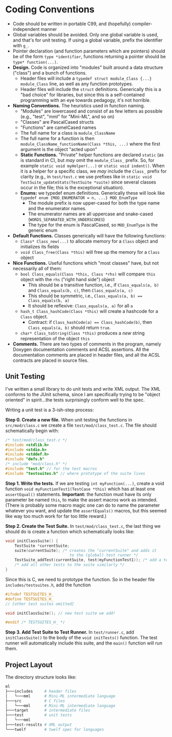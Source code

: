 # Coding Conventions

- Code should be written in portable C99, and (hopefully)
  compiler-independent manner
- Global variables should be avoided. Only one global variable is used,
  and that's for unit testing. If using a global variable, prefix the
  identifier with `g_`.
- Pointer declaration (and function parameters which are pointers)
  should be of the form `type *identifier`, functions returning a
  pointer should be `type* function(...)`.
- **Design.** Code is organized into "modules" built around a data structure
  ("class") and a bunch of functions.
  - Header files will include a `typedef struct module_Class {...} module_Class`
    line, as well as any function prototypes.
  - Header files will include the `struct` definitions. Generically this
    is a "bad choice" for libraries, but since this is a self-contained
    programming with an eye towards pedagogy, it's not horrible.
- **Naming Conventions.** The heuristics used in function naming.
  - "Modules" are lowercased and consist of as few letters as possible
    (e.g., "test", "mml" for "Mini-ML", and so on)
  - "Classes" are PascalCased structs
  - "Functions" are camelCased names
  - The full name for a class is `module_ClassName`
  - The full name for a function is then
    `module_ClassName_functionName(Class *this, ...)` where the first
    argument is the object "acted upon"
  - **Static Functions.** "Private" helper functions are declared
    `static` (as is standard in C), but _may_ omit the `module_Class_`
    prefix. So, for example `static void myHelper(...)` or
    `static void indent()`. When it is a helper for a specific class, we
    _may_ include the `Class_` prefix for clarity (e.g., in `test/test.c` we
    use prefixes like in `static void TestSuite_updateStats(TestSuite *suite)` since several
    classes occur in the file; this is the exceptional situation).
  - **Enums:** we typedef enum definitions.
    Generically these will look like `typedef enum {MOD_ENUMERATOR = n,
    ...} MOD_EnumType`
    - The module prefix is now upper-cased for both the type name and
      the enumerator names.
    - The enumerator names are all uppercase and snake-cased
      (`WORDS_SEPARATED_WITH_UNDERSCORES`)
    - The type for the enum is PascalCased, so `MOD_EnumType` is the
      generic enum
- **Default Functions.** Classes generically will have the following
  functions:
  - `Class* Class_new(...)` to allocate memory for a `Class` object and
    initializes its fields
  - `void Class_free(Class *this)` will free up the memory for a `Class`
    object 
- **Nice Functions.** Useful functions which "most classes" have, but
  not necessarily all of them:
  - `bool Class_equals(Class *this, Class *rhs)` will compare `this`
    object with the `rhs` ("right hand side") object
    - This should be a transitive function, i.e., if `Class_equals(a, b)` 
      and `Class_equals(b, c)`, then `Class_equals(a, c)`
    - This should be symmetric, i.e., `Class_equals(a, b) == Class_equals(b, a)`
    - It should be reflexive: `Class_equals(a, a)` for all `a`
  - `hash_t Class_hashCode(Class *this)` will create a hashcode for a `Class`
    object. 
    - Contract: if `Class_hashCode(a) == Class_hashCode(b)`, then
      `Class_equals(a, b)` should return `true`.
  - `char* Class_toString(Class *this)` produces a _new_ string
    representation of the object `this`
- **Comments.** There are two types of comments in the program, namely
  Doxygen documentation comments and ACSL assertions. All the
  documentation comments are placed in header files, and all the ACSL
  contracts are placed in source files.

## Unit Testing

I've written a small library to do unit tests and write XML output. The
XML conforms to the JUnit schema, since I am specifically trying to be
"object oriented" in spirit...the tests surprisingly conform well to the
spec.

Writing a unit test is a 3-ish-step process:

**Step 0. Create a new file.** When unit testing the functions in
`src/mod/class.c` we create a file `test/mod/class_test.c`. The file should
schematically begin with:

```c
/* test/mod/class_test.c */
#include <stdlib.h>
#include <stdio.h>
#include <stddef.h>
#include "defs.h"
/* include "mod/class.h" */
#include "test.h" // for the test macros
#include "testsuites.h" // where prototype of the suite lives
```

**Step 1. Write the tests.** If we are
testing `int myFunction(...)`, create a void function `void
myFunctionTest1(TestCase *this)` which has at least one `assertEqual()`
statements. **Important:** the function must have its only parameter be
named `this`, to make the assert macros work as intended. (There is
probably some macro magic one can do to name the parameter whatever you
want, and update the `assertEquals()` macros, but this seemed like way
too much work for far too little reward.)

**Step 2. Create the Test Suite.** In `test/mod/class_test.c`, the last
thing we should do is create a function which schematically looks like:

```c
void initClassSuite() {
    TestSuite *currentSuite;
    suite(currentSuite); /* creates the "currentSuite" and adds it 
                            to the (global) test runner */
    TestSuite_addTest(currentSuite, test(myFunctionTest1)); /* add a test case to the suite */
    /* add all other tests to the suite similarly */
}
```

Since this is C, we need to prototype the function. So in the header
file `includes/testsuites.h`, add the function

```c
#ifndef TESTSUITES_H_
#define TESTSUITES_H_
// [other test suites omitted]

void initClassSuite(); // new test suite we add!

#endif /* TESTSUITES_H_ */
```

**Step 3. Add Test Suite to Test Runner.**
In `test/runner.c`, add `initClassSuite()` to the body of the 
`void initTests()` function. The test runner will automatically include
this suite, and the `main()` function will run them.

## Project Layout

The directory structure looks like:

```bash
ml
├───includes     # header files
│   └───mml      # Mini-ML intermediate language
├───src          # C files
│   └───mml      # Mini-ML intermediate language
├───target       # intermediate files
├───test         # unit tests
│   └───mml
├───test-results # XML output 
└───twelf        # twelf spec for languages
```
